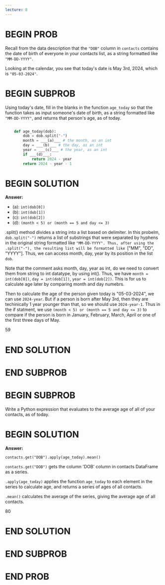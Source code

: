 ```yaml
---
lecture: 8
---
```


# BEGIN PROB

Recall from the data description that the `"DOB"` column in `contacts`
contains the date of birth of everyone in your contacts list, as a
string formatted like `"MM-DD-YYYY"`.

Looking at the calendar, you see that today's date is May 3rd, 2024,
which is `"05-03-2024"`.

# BEGIN SUBPROB

Using today's date, fill in the blanks in the function `age_today` so
that the function takes as input someone's date of birth, as a string
formatted like `"MM-DD-YYYY"`, and returns that person's age, as of
today.

```py

    def age_today(dob):
        dob = dob.split("-")
        month = ___(a)___ # the month, as an int
        day = ___(b)___ # the day, as an int
        year = ___(c)___ # the year, as an int
        if ___(d)___:
            return 2024 - year
        return 2024 - year - 1
```

# BEGIN SOLUTION

**Answer:** 

- (a): `int(dob[0])`
- (b): `int(dob[1])`
- (c): `int(dob[2])`
- (d): `(month < 5) or (month == 5 and day <= 3)`

.split() method divides a string into a list based on delimiter. In this probelm, `dob.split("-")` returns a list of substrings that were separated by hyphens in the original string formatted like `"MM-DD-YYYY". Thus, after using the .split("-"), the resulting list will be formatted like `["MM", "DD", "YYYY"]. Thus, we can access month, day, year by its position in the list `dob`.

Note that the comment asks month, day, year as int, do we need to convert them from string to int datatype, by using int(). 
Thus, we have `month = int(dob[0])`, `day = int(dob[1])`, `year = int(dob[2])`. This is for us to calculate age later by comparing month and day numebrs. 

Then to calculate the age of the person given today is "05-03-2024", we can use `2024-year`.  But if a person is born after May 3rd, then they are techinically 1 year younger than that, so we should use `2024-year-1`. Thus in the if statment, we use `(month < 5) or (month == 5 and day <= 3)` to compare if the person is born in January, February, March, April or one of the first three days of May. 

<average>59</average>

# END SOLUTION

# END SUBPROB 

# BEGIN SUBPROB

Write a Python expression that evaluates to the average age of all of
your contacts, as of today.

# BEGIN SOLUTION

**Answer:** 

`contacts.get("DOB").apply(age_today).mean()`

`contacts.get("DOB")` gets the column 'DOB' column in contacts DataFrame as a series.

`.apply(age_today)` applies the function `age_today` to each element in the series to calculate age, and returns a series of ages of all contacts. 

`.mean()` calculates the average of the series, giving the average age of all contacts. 


<average>80</average>

# END SOLUTION

# END SUBPROB

# END PROB
